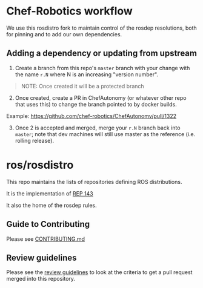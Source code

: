 # Chef-Robotics workflow

We use this rosdistro fork to maintain control of the rosdep
resolutions, both for pinning and to add our own dependencies.

## Adding a dependency or updating from upstream

1. Create a branch from this repo's `master` branch with your change
  with the name `r.N` where N is an increasing "version number".
  > NOTE: Once created it will be a protected branch

2. Once created, create a PR in ChefAutonomy (or whatever other repo
  that uses this) to change the branch pointed to by docker builds.

  Example: https://github.com/chef-robotics/ChefAutonomy/pull/1322

3. Once 2 is accepted and merged, merge your `r.N` branch back into
  `master`; note that dev machines will still use master as the
  reference (i.e. rolling release).

# ros/rosdistro

This repo maintains the lists of repositories defining ROS distributions.

It is the implementation of [REP 143](http://ros.org/reps/rep-0143.html)

It also the home of the rosdep rules.

Guide to Contributing
---------------------

Please see [CONTRIBUTING.md](CONTRIBUTING.md)

Review guidelines
-----------------

Please see the [review guidelines](REVIEW_GUIDELINES.md) to look at the criteria to get a pull request merged into this repository.
